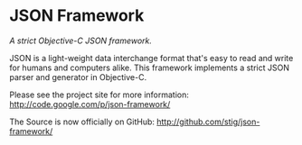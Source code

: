 JSON Framework
==============

*A strict Objective-C JSON framework.*

JSON is a light-weight data interchange format that's easy to read and
write for humans and computers alike. This framework implements a strict
JSON parser and generator in Objective-C.

Please see the project site for more information:
http://code.google.com/p/json-framework/

The Source is now officially on GitHub:
http://github.com/stig/json-framework/